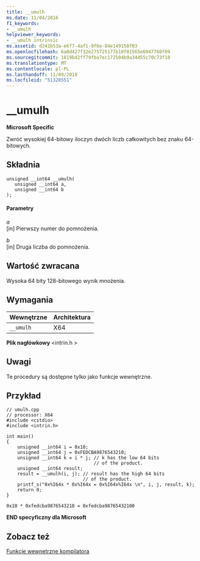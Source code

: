 ```yaml
---
title: __umulh
ms.date: 11/04/2016
f1_keywords:
- __umulh
helpviewer_keywords:
- __umulh intrinsic
ms.assetid: d241b53a-e6f7-4af1-9f6e-84e149158f03
ms.openlocfilehash: 6a0d427f32e275725177b10f01565e6947760f09
ms.sourcegitcommit: 1819bd2ff79fba7ec172504b9a34455c70c73f10
ms.translationtype: MT
ms.contentlocale: pl-PL
ms.lasthandoff: 11/09/2018
ms.locfileid: "51328551"
---
```

# <a name="umulh"></a>__umulh

**Microsoft Specific**

Zwróć wysokiej 64-bitowy iloczyn dwóch liczb całkowitych bez znaku 64-bitowych.

## <a name="syntax"></a>Składnia

```
unsigned __int64 __umulh(
   unsigned __int64 a,
   unsigned __int64 b
);
```

#### <a name="parameters"></a>Parametry

*a*<br/>
[in] Pierwszy numer do pomnożenia.

*b*<br/>
[in] Druga liczba do pomnożenia.

## <a name="return-value"></a>Wartość zwracana

Wysoka 64 bity 128-bitowego wynik mnożenia.

## <a name="requirements"></a>Wymagania

|Wewnętrzne|Architektura|
|---------------|------------------|
|`__umulh`|X64|

**Plik nagłówkowy** \<intrin.h >

## <a name="remarks"></a>Uwagi

Te procedury są dostępne tylko jako funkcje wewnętrzne.

## <a name="example"></a>Przykład

```
// umulh.cpp
// processor: X64
#include <cstdio>
#include <intrin.h>

int main()
{
    unsigned __int64 i = 0x10;
    unsigned __int64 j = 0xFEDCBA9876543210;
    unsigned __int64 k = i * j; // k has the low 64 bits
                                // of the product.
    unsigned __int64 result;
    result = __umulh(i, j); // result has the high 64 bits
                            // of the product.
    printf_s("0x%I64x * 0x%I64x = 0x%I64x%I64x \n", i, j, result, k);
    return 0;
}
```

```Output
0x10 * 0xfedcba9876543210 = 0xfedcba98765432100
```

**END specyficzny dla Microsoft**

## <a name="see-also"></a>Zobacz też

[Funkcje wewnętrzne kompilatora](../intrinsics/compiler-intrinsics.md)